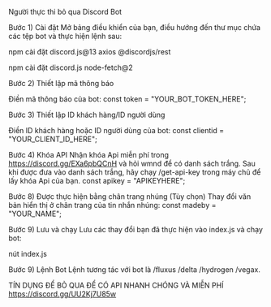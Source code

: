 Người thực thi bỏ qua Discord Bot

Bước 1) Cài đặt Mở bảng điều khiển của bạn, điều hướng đến thư mục chứa các tệp bot và thực hiện lệnh sau:

npm cài đặt discord.js@13 axios @discordjs/rest

npm cài đặt discord.js node-fetch@2

Bước 2) Thiết lập mã thông báo

Điền mã thông báo của bot: const token = "YOUR_BOT_TOKEN_HERE";

Bước 3) Thiết lập ID khách hàng/ID người dùng

Điền ID khách hàng hoặc ID người dùng của bot: const clientid = "YOUR_CLIENT_ID_HERE";

Bước 4) Khóa API
Nhận khóa Api miễn phí trong https://discord.gg/EXa6pbQCnH và hỏi wmnd để có danh sách trắng. Sau khi được đưa vào danh sách trắng, hãy chạy /get-api-key trong máy chủ để lấy khóa Api của bạn. const apikey = "APIKEYHERE";

Bước 8) Được thực hiện bằng chân trang nhúng (Tùy chọn)
Thay đổi văn bản hiển thị ở chân trang của tin nhắn nhúng: const madeby = "YOUR_NAME";

Bước 9) Lưu và chạy
Lưu các thay đổi bạn đã thực hiện vào index.js và chạy bot:

nút index.js

Bước 9) Lệnh Bot
Lệnh tương tác với bot là /fluxus /delta /hydrogen /vegax.

TÍN DỤNG ĐỂ BỎ QUA ĐỂ CÓ API NHANH CHÓNG VÀ MIỄN PHÍ
https://discord.gg/UU2Kj7U85w
